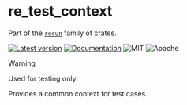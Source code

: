 # re_test_context

Part of the [`rerun`](https://github.com/rerun-io/rerun) family of crates.

[![Latest version](https://img.shields.io/crates/v/re_test_context)](https://crates.io/crates/re_test_context?speculative-link)
[![Documentation](https://docs.rs/re_test_context/badge.svg)](https://docs.rs/re_test_context?speculative-link)
![MIT](https://img.shields.io/badge/license-MIT-blue.svg)
![Apache](https://img.shields.io/badge/license-Apache-blue.svg)

> [!WARNING]
> Used for testing only.

Provides a common context for test cases.
